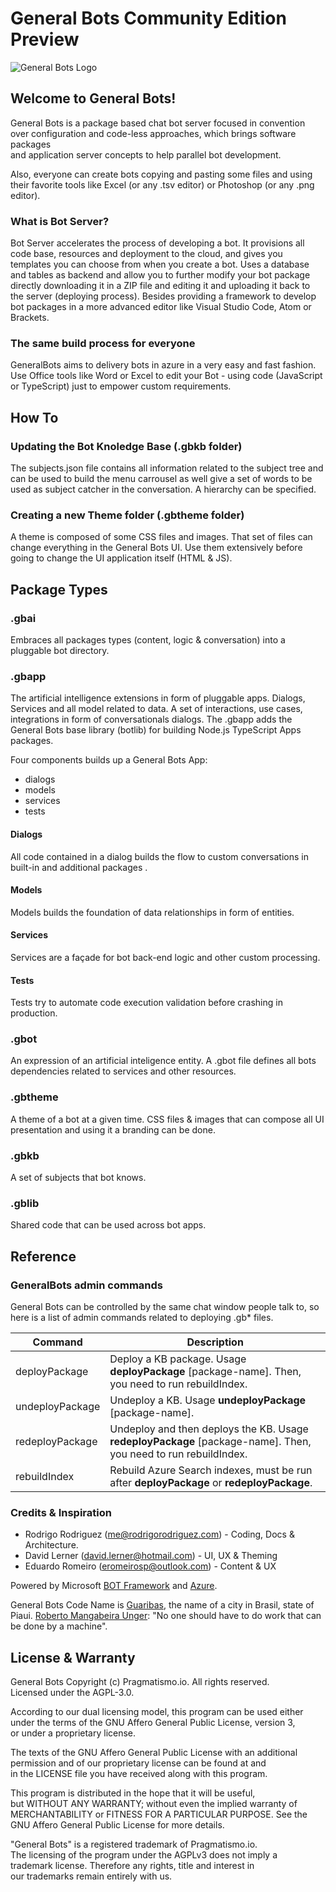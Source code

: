 General Bots Community Edition Preview
====================================

![General Bots Logo](https://github.com/pragmatismo-io/BotServer/blob/master/logo.png)

Welcome to General Bots!
-------

General Bots is a package based chat bot server focused in convention
over configuration and code-less approaches, which brings software packages  
and application server concepts to help parallel bot development.

Also, everyone can create bots copying and pasting some files and using their
favorite tools like Excel (or any .tsv editor) or Photoshop (or any .png
editor).

### What is Bot Server?

Bot Server accelerates the process of developing a bot. It provisions all code
base, resources and deployment to the cloud, and gives you templates you can
choose from when you create a bot. Uses a database and tables as backend and
allow you to further modify your bot package directly downloading it in a ZIP
file and editing it and uploading it back to the server (deploying process). 
Besides providing a framework to develop bot packages in a more advanced 
editor like Visual Studio Code, Atom or Brackets.

### The same build process for everyone

GeneralBots aims to delivery bots in azure in a very easy and fast fashion. Use
Office tools like Word or Excel to edit your Bot - using code (JavaScript or TypeScript) just to empower custom requirements.

How To
------


### Updating the Bot Knoledge Base (.gbkb folder)


The subjects.json file contains all information related to the subject tree and can be used to build the menu carrousel as well give a set of words to be used as subject catcher in the conversation. A hierarchy can be specified.


### Creating a new Theme folder (.gbtheme folder)

A theme is composed of some CSS files and images. That set of files can change
everything in the General Bots UI. Use them extensively before going to change
the UI application itself (HTML & JS).

Package Types
-------------

### .gbai

Embraces all packages types (content, logic & conversation) into a pluggable bot
directory.

### .gbapp

The artificial intelligence extensions in form of pluggable apps. Dialogs,
Services and all model related to data. A set of interactions, use cases, 
integrations in form of conversationals dialogs.
The .gbapp adds the General Bots base library (botlib) for building Node.js TypeScript Apps packages.


Four components builds up a General Bots App:

* dialogs
* models
* services
* tests

#### Dialogs

All code contained in a dialog builds the flow to custom conversations in 
built-in and additional packages .


#### Models

Models builds the foundation of data relationships in form of entities.


#### Services

Services are a façade for bot back-end logic and other custom processing.


#### Tests

Tests try to automate code execution validation before crashing in production.


### .gbot

An expression of an artificial inteligence entity. A .gbot file defines 
all bots dependencies related to services and other resources.

### .gbtheme

A theme of a bot at a given time. CSS files & images that can compose all UI
presentation and using it a branding can be done.

### .gbkb

A set of subjects that bot knows.


### .gblib

Shared code that can be used across bot apps.

Reference
---------

### GeneralBots admin commands

General Bots can be controlled by the same chat window people talk to, so 
here is a list of admin commands related to deploying .gb* files.

| Command         | Description                                                                                                     |
|-----------------|-----------------------------------------------------------------------------------------------------------------|
| deployPackage   | Deploy a KB package. Usage **deployPackage** [package-name]. Then, you need to run rebuildIndex.                |
| undeployPackage | Undeploy a KB. Usage **undeployPackage** [package-name].                                                        |
| redeployPackage | Undeploy and then deploys the KB. Usage **redeployPackage** [package-name]. Then, you need to run rebuildIndex. |
| rebuildIndex    | Rebuild Azure Search indexes, must be run after **deployPackage** or **redeployPackage**.                       |

### Credits & Inspiration

* Rodrigo Rodriguez (me@rodrigorodriguez.com) - Coding, Docs & Architecture.
* David Lerner (david.lerner@hotmail.com) - UI, UX & Theming
* Eduardo Romeiro (eromeirosp@outlook.com) - Content & UX


Powered by  Microsoft [BOT Framework](https://dev.botframework.com/) and [Azure](http://www.azure.com).

General Bots Code Name is [Guaribas](https://en.wikipedia.org/wiki/Guaribas), the name of a city in Brasil, state of Piaui.
[Roberto Mangabeira Unger](http://www.robertounger.com/en/): "No one should have to do work that can be done by a machine".


## License & Warranty

 General Bots Copyright (c) Pragmatismo.io. All rights reserved.       
 Licensed under the AGPL-3.0.                                          
                                                            
 According to our dual licensing model, this program can be used either
 under the terms of the GNU Affero General Public License, version 3,  
 or under a proprietary license.                                       
                                                        
 The texts of the GNU Affero General Public License with an additional 
 permission and of our proprietary license can be found at and         
 in the LICENSE file you have received along with this program.        
                                                        
 This program is distributed in the hope that it will be useful,       
 but WITHOUT ANY WARRANTY; without even the implied warranty of        
 MERCHANTABILITY or FITNESS FOR A PARTICULAR PURPOSE. See the          
 GNU Affero General Public License for more details.                   
                                                        
 "General Bots" is a registered trademark of Pragmatismo.io.           
 The licensing of the program under the AGPLv3 does not imply a        
 trademark license. Therefore any rights, title and interest in        
 our trademarks remain entirely with us.                               
                                                        
